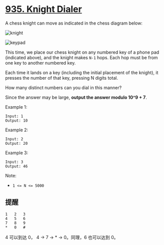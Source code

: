# [935. Knight Dialer](https://leetcode-cn.com/problems/knight-dialer/)

A chess knight can move as indicated in the chess diagram below:

![knight](knight.png)

![keypad](keypad.png)

This time, we place our chess knight on any numbered key of a phone pad (indicated above), and the knight makes `N-1` hops. Each hop must be from one key to another numbered key.

Each time it lands on a key (including the initial placement of the knight), it presses the number of that key, pressing N digits total.

How many distinct numbers can you dial in this manner?

Since the answer may be large, **output the answer modulo 10^9 + 7**.

Example 1:

```text
Input: 1
Output: 10
```

Example 2:

```text
Input: 2
Output: 20
```

Example 3:

```text
Input: 3
Output: 46
```

Note:

- `1 <= N <= 5000`

## 提醒

```text
1   2   3
4   5   6
7   8   9
*   0   #
```

4 可以到达 0， 4 -> 7 -> * -> 0。同理，6 也可以达到 0。
